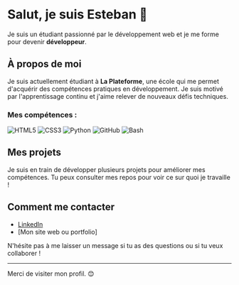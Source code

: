 # Salut, je suis Esteban 👋

Je suis un étudiant passionné par le développement web et je me forme pour devenir **développeur**.

## À propos de moi

Je suis actuellement étudiant à **La Plateforme**, une école qui me permet d'acquérir des compétences pratiques en développement. Je suis motivé par l'apprentissage continu et j'aime relever de nouveaux défis techniques.

### Mes compétences :
 ![HTML5](https://img.shields.io/badge/HTML5-%23E34F26?style=for-the-badge&logo=html5&logoColor=white)
 ![CSS3](https://img.shields.io/badge/CSS3-%231572B6?style=for-the-badge&logo=css3&logoColor=white)
 ![Python](https://img.shields.io/badge/Python-%233776AB?style=for-the-badge&logo=python&logoColor=white)
 ![GitHub](https://img.shields.io/badge/GitHub-%23121011?style=for-the-badge&logo=github&logoColor=white)
 ![Bash](https://img.shields.io/badge/Bash-%23121011?style=for-the-badge&logo=gnubash&logoColor=white)

## Mes projets

Je suis en train de développer plusieurs projets pour améliorer mes compétences. Tu peux consulter mes repos pour voir ce sur quoi je travaille !

## Comment me contacter

- [LinkedIn](https://www.linkedin.com/in/esteban)
- [Mon site web ou portfolio]

N'hésite pas à me laisser un message si tu as des questions ou si tu veux collaborer !

---

Merci de visiter mon profil. 😊
